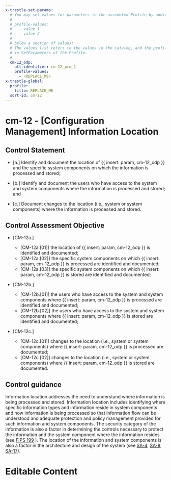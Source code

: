 ```yaml
---
x-trestle-set-params:
  # You may set values for parameters in the assembled Profile by adding
  #
  # profile-values:
  #   - value 1
  #   - value 2
  #
  # below a section of values:
  # The values list refers to the values in the catalog, and the profile-values represent values
  # in SetParameters of the Profile.
  #
  cm-12_odp:
    alt-identifier: cm-12_prm_1
    profile-values:
      - <REPLACE_ME>
x-trestle-global:
  profile:
    title: REPLACE_ME
  sort-id: cm-12
---
```


# cm-12 - \[Configuration Management\] Information Location

## Control Statement

- \[a.\] Identify and document the location of {{ insert: param, cm-12_odp }} and the specific system components on which the information is processed and stored;

- \[b.\] Identify and document the users who have access to the system and system components where the information is processed and stored; and

- \[c.\] Document changes to the location (i.e., system or system components) where the information is processed and stored.

## Control Assessment Objective

- \[CM-12a.\]

  - \[CM-12a.[01]\] the location of {{ insert: param, cm-12_odp }} is identified and documented;
  - \[CM-12a.[02]\] the specific system components on which {{ insert: param, cm-12_odp }} is processed are identified and documented;
  - \[CM-12a.[03]\] the specific system components on which {{ insert: param, cm-12_odp }} is stored are identified and documented;

- \[CM-12b.\]

  - \[CM-12b.[01]\] the users who have access to the system and system components where {{ insert: param, cm-12_odp }} is processed are identified and documented;
  - \[CM-12b.[02]\] the users who have access to the system and system components where {{ insert: param, cm-12_odp }} is stored are identified and documented;

- \[CM-12c.\]

  - \[CM-12c.[01]\] changes to the location (i.e., system or system components) where {{ insert: param, cm-12_odp }} is processed are documented;
  - \[CM-12c.[02]\] changes to the location (i.e., system or system components) where {{ insert: param, cm-12_odp }} is stored are documented.

## Control guidance

Information location addresses the need to understand where information is being processed and stored. Information location includes identifying where specific information types and information reside in system components and how information is being processed so that information flow can be understood and adequate protection and policy management provided for such information and system components. The security category of the information is also a factor in determining the controls necessary to protect the information and the system component where the information resides (see [FIPS 199](#628d22a1-6a11-4784-bc59-5cd9497b5445) ). The location of the information and system components is also a factor in the architecture and design of the system (see [SA-4](#sa-4), [SA-8](#sa-8), [SA-17](#sa-17)).

# Editable Content

<!-- Make additions and edits below -->
<!-- The above represents the contents of the control as received by the profile, prior to additions. -->
<!-- If the profile makes additions to the control, they will appear below. -->
<!-- The above markdown may not be edited but you may edit the content below, and/or introduce new additions to be made by the profile. -->
<!-- If there is a yaml header at the top, parameter values may be edited. Use --set-parameters to incorporate the changes during assembly. -->
<!-- The content here will then replace what is in the profile for this control, after running profile-assemble. -->
<!-- The current profile has no added parts for this control, but you may add new ones here. -->
<!-- Each addition must have a heading either of the form ## Control my_addition_name -->
<!-- or ## Part a. (where the a. refers to one of the control statement labels.) -->
<!-- "## Control" parts are new parts added after the statement part. -->
<!-- "## Part" parts are new parts added into the top-level statement part with that label. -->
<!-- Subparts may be added with nested hash levels of the form ### My Subpart Name -->
<!-- underneath the parent ## Control or ## Part being added -->
<!-- See https://ibm.github.io/compliance-trestle/tutorials/ssp_profile_catalog_authoring/ssp_profile_catalog_authoring for guidance. -->

